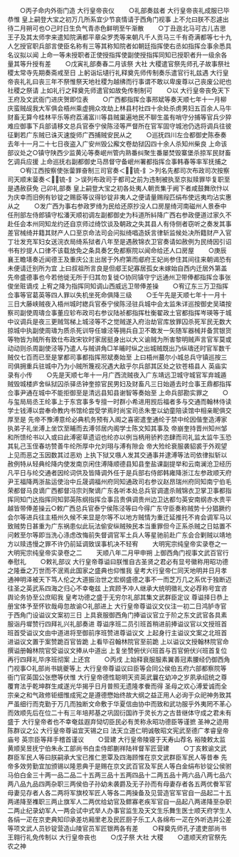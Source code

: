<!-- { "loadSidebar": true } -->
　　○丙子命内外衙门造  大行皇帝丧仪
　　○礼部奏兹者  大行皇帝丧礼成服已毕恭惟  皇上嗣登大宝之初万几所系宜少节哀情请于西角门视事  上不允曰朕不忍遽出待二月朔可也○己时日生负气青赤色鲜明至午渐散
　　○丁丑迤北马可古儿吉思王子及其太师孛来遣知院满都平章朵罗秃等来朝凡千人贡马三千有奇满都等七十九人乞授官职兵部言使臣名称有三等其称知院者如朝廷指挥使右丞如指挥佥事余悉具名议拟以闻  上命一等未授职者正使授指挥使副使授指挥同知已授职者升一级余各量其等升授有差
　　○戊寅礼部奏春二月该祭  大社  大稷遣官祭先师孔子故事祭社稷太常寺先期奏斋戒至日  上躬诣坛壝行礼释奠先师传制奏乐遣官行礼兹遇  大行皇帝丧礼礼曰丧三年不祭惟祭天地社稷为越绋而行事谓不敢以卑废尊以己丧废公祀也  社稷之祭请  上如礼行之释奠先师遣官如故免传制制可
　　○以  大行皇帝丧免天下王府及文武衙门进庆贺即位表
　　○广西都指挥佥事邢斌等奏天顺七年十一月柳庆蛮贼觇我大军俱会梧州乘虚拥众攻劫上林县村社四十余处杀虏男妇五百余人马牛财畜无算今桂林平乐等府荔浦富川等县贼巢遍地民不聊生虽有哨守分捕等官兵少猝难应御事下兵部请移文总兵官泰宁侯陈泾等严督所在官军固守城池仍选将调兵往彼征剿若广东贼已诛灭速旋师广西捕贼安民从之
　　○巡抚四川左佥都御史陈泰奏去年十一月二十七日夜盗入广安州毁公廨文卷劫狱囚四十余人杀知州柴良  上命该部议处之○镇守陕西少监黄沁等奏岷州管内熟番纠聚生番屡焚毁寨堡杀掠军民财畜乞调兵应援  上命巡抚右副都御史马昂督守备岷州署都指挥佥事韩春等率军抚捕之
　　○宥江西按察使张蓥罪奋制三司官奏＜锍-釒＞列名先都司次布政司次按察司天顺末蓥奏＜锍-釒＞误列布政司于都司之前为违制被执至京拟赎罪毕复职至是遇赦获免  己卯礼部奏  皇上嗣登大宝之初各处夷人朝贡集于阙下者咸鼓舞欣忭以为庆幸而旧例有钞锭之赐臣等议得钞锭非夷人之便请量赐叚匹绢布使远夷均沾实惠从之
　　○发广西为事右参政罗绮为民给还原抄没人口房屋绮河南磁州人景泰中任刑部左侍郎镇守松潘天顺初调左副都御史为科道所紏降广西右参政便道过家久不赴任会本州同知龙约还自京师过绮饮谈及朝政之失其县人有侍侧者窃听之奏发其事差官械绮并籍其财产人口至京命法司会问拟绮唱造妖言律斩监候处决所籍财产入官丁壮发充军妇女送浣衣局绮系狱者八年至是遇赦锦衣卫官奏请如赦例为民绮因引诏书有抄提人口律不该载放免之条具奏乞免都察院以闻命给还人口房屋
　　○庚辰襄王瞻墡奏近闻德王及重庆公主出居于外府第而郕府王妃尚参住其间往来朝谒恐有未便请迁别所为宜  上曰叔祖所言良是但郕王妃寡居孤女未嫁始自西内迁居外第盖  先帝盛德事也今若他徙无所于归其勿复徙○协同镇守宁远通州卫带俸都指挥佥事张俊坐赃谪戍  上宥之降为指挥同知调山西威远卫带俸差操
　　○宥辽东三万卫指挥佥事等官葛英等四人罪以失机坐死命俱降三级
　　○壬午先是天顺七年十一月十三日大藤峡贼夜入梧州城时緫兵官泰宁侯陈泾驻兵城中会太监朱详巡按御史吴璘按察司副使周璹佥事董应轸布政司右参议陆祯都指挥杜衡翟政土官都指挥岑瑛等于城中议调兵是夜三更贼驾梯上城泾等不之觉贼遂入府治劫官库放罪囚杀死军民无数大掠城中执副使周璹为质杀死训导任璩泾等拥兵自卫不敢发一矢随军器械并备赏银货等物皆为贼所有致仕布政宋钦时家居挺身出以大义谕贼为所害黎明贼声言官军莫或动动则杀周副使泾等乃遣人与贼讲角□羊晡时纵之出城贼既出乃纵璹还时官军数千贼仅七百而已至是掌都司事都指挥邢斌奏始至  上曰梧州蕞尔小城总兵守镇巡按三司俱拥重兵驻城中乃为小贼所篾视况遇大敌乎尔兵部其区处之钦苍梧县人  英庙实录有小传
　　○先是天顺七年十一月广西流贼夜入广东靖远卫城守城官军弃城遁贼毁城楼庐舍纵狱囚杀驿丞钟奎掠官民男妇及财畜凡三日始遁去时佥事王鼎都指挥佥事尹通在城中不能拒御至是清远县知县谢智等奏始至  上命兵部勘实罪之
　　○与玺局局丞王纶事上于东宫事多专擅一时群小希进用觊后福者多与交通而翰林侍读学士钱溥以尝奉命教内书馆纶尝受学焉时尚宝司丞朱奎以幼童陪读馆中相亲眤俱交厚至是  先帝不豫溥意纶必典机务预有入阁之喜密遣奎通纶于禁中纶因偕奎造溥家执弟子礼坐溥上坐饮至晡而去溥邻居内阁学士陈文知其事及  帝崩奎持晋州知州邹和所馈纶书以入或曰此溥密草遗诏也纶亦以例当柄用骄矜恣肆而司礼监太监牛玉恐其轧己玉侄春坊赞善牛纶所厚中允刘珝与溥有隙会  帝大殓纶衰服袭貂裘于外观望  上见而恶之玉因数其过恶劝  上执下狱又嗾人发其交通事并逮溥等法司依律拟斩以赦例特从轻典纶降内使发南京闲住溥降顺德县知县奎盐课副提举和云南澜沧卫经历凡平日与纶交通者因纶词供及皆降调外任于是兵部右侍郎韩雍降浙江左参政顺天府尹王福降两浙盐运使治中丘晟调福州府同知通政司右参议赵昂瑞州府同知南宁伯毛荣都督马良谪广西都督冯宗刘聚谪广东各听本处总兵官调遣杀贼锦衣卫掌卫事都指挥同知门达指挥同知郭英陈纲指挥佥事吕贵俱调贵州边卫达都匀英安南纲赤水贵平越皆带俸差操云○敕广西总兵官泰宁侯陈泾等曰今得广东守臣奏称贼势十分猖獗约会尔等进兵往主梧州久候不来显是尔等不以地方贼情为重迁延推托不肯会调军马以致贼势日甚重为广东祸患似此玩法偷安纵贼殃民本当重罪但今正系杀贼之日姑置不问敕至尔等即当洗心涤虑改悔前失督调官军土兵人等星驰前赴广东会合剿贼以靖地方以赎违慢之罪不许仍前延调致误事机决不轻宥
　　大明宪宗纯皇帝实录卷之一
大明宪宗纯皇帝实录卷之二
　　天顺八年二月甲申朔  上御西角门视事文武百官行奉慰礼
　　○敕礼部议  大行皇帝尊谥曰朕惟自古圣贤之君必有显号徽称用昭功德之隆垂之万世而不泯焉此国家之盛典也仰惟我  皇考大行皇帝仁同天地明并日月孝通神明泽被天下笃人伦之大道振治世之宏纲盛德之事不一而芝万几之系优于独断迈往圣之英武系四海之归心不幸奄兹  上宾顾予冲人继承大统明徵礼文必荐称号宜咨舆论务协至公庶昭我  皇考功德之盛于无穷尔礼部其集文武群臣定议  尊谥择日恭上册宝体予至怀钦哉毋忽故谕○礼部进上  大行皇帝尊谥议文仪注一初二日鸿胪寺官于西角门设谥议文案初三日  上具衰服御西角门捧谥议官立于阶之东文武官各具素服诣丹墀赞行四拜礼兴礼部奏进  尊谥序班二员引班首稍进前捧谥议官以文授班首班首受谥议文由中道进将至御前序班赞进尊谥议文  上起身行主谥议文案之北班首进谥议文置于案赞跪百官皆跪  上看毕召翰林院官至前跪  上以谥议文授翰林院官命撰谥册翰林院官受谥议文捧从中道出  上复坐赞俯伏兴班首与百官俯伏兴班首复位再行四拜礼毕序班彻案  上还宫
　　○丙戌  上始释衰服服素翼善冠素腰经仍御西角门视事○礼部尚书姚夔等上  大行皇帝尊谥议曰臣等会同公侯伯五府六部都察院等衙门官英国公张懋等伏惟  大行皇帝德性聪明天资英武曩在幼冲之岁夙承绍统之尊覆育法乎乾坤群生咸遂光华揭乎日月普照无遗隆孝餋而得  圣母之欢心溥爱诚而全宗亲之和气政修钜细惟成宪之是遵德懋始终故大纲之益正用人必询于众祀神务致其严虽细行而克勤于万几而独断文命敷于华夏信由协中而致和武功服乎外夷罔不革心而效顺先后在位二十有三年培邦基之巩固衍国祚于灵长方之古昔继体守成之君未有盛于  大行皇帝者也不幸奄兹遐弃恸切臣民必有羙称永昭功德臣等谨摭  圣神之迹用陈群议之公  大行皇帝尊谥宜天锡之曰  法天立道仁明诚敬昭文宪武至德广孝睿皇帝庙号  英宗臣等拜手稽首谨议
　　○营建  大行皇帝陵寝于天寿山荐名  裕陵敕太监黄顺吴昱抚宁伯朱永工部尚书白圭侍郎蒯祥陆祥督军匠营建
　　○丁亥敕谕文武群臣军民人等曰朕嗣承大宝已推仁恩覃及四海顾惟在京文武群臣军民人等昔奉  先帝多效劳勤宜加颁锡以隆恩典于是赐在京文武百官及军民人等白金绢布钞锭公侯驸马伯白金三十两一品二品二十五两三品十五两四品十二两五品十两六品八两七品六两八品九品四两杂职三两侯伯子孙幼未袭爵及无子孙而有母妻存者各五两优餋军官母妻见存者人各二两将军旗校军匠人等各二两操备及见营造官军官自一品起二十五两递降至襍职三两止旗军人二两优给幼官及鳏寡老疾军官自一品起八两递降至杂职二两止纪录幼军人一两会试中式举人办事官监生及天文生乐舞生医士顺天府学生人各绢一疋在京吏典知印承差坊厢里老及民匠厨子乐工人各绵布一疋在外听选并公差等项文武人员钞锭营造山陵官员军匠银两各有差
　　○释奠先师孔子遣吏部尚书王翱行礼免传制以  大行皇帝丧也
　　○戊子祭  大社  大稷
　　○遣顺天府官祭先农之神
